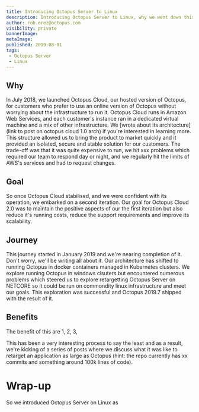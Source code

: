 ```yaml
---
title: Introducing Octopus Server to Linux
description: Introducing Octopus Server to Linux, why we went down this path and its benefits. 
author: rob.erez@octopus.com
visibility: private
bannerImage: 
metaImage: 
published: 2019-08-01
tags:
 - Octopus Server
 - Linux
---
```


## Why

In July 2018, we launched Octopus Cloud, our hosted version of Octopus, for customers who prefer to use an online version of Octopus without worrying about the infrastructure to run it.  Octopus Cloud runs in Amazon Web Services, and each customer's instance ran in a dedicated virtual machine and a mix of other infrastructure. We [wrote about its architecture](link to post on octopus cloud 1.0 arch) if you're interested in learning more. This structure allowed us to bring the product to market quickly and it provided an isolated, secure and stable solution for our customers. The trade-off was that it was quite expensive to run, we hit xxx problems which required our team to respond day or night, and we regularly hit the limits of AWS's services and had to request changes. 

## Goal

So once Octopus Cloud stabilised, and we were confident with its operation, we embarked on a second iteration. Our goal for Octopus Cloud 2.0 was to maintain the positive aspects of our the first iteration but also reduce it's running costs, reduce the support requirements and improve its scalability. 

## Journey

This journey started in January 2019 and we're nearing completion of it. Don't worry, we'll be writing all about it. Our architecture has shifted to running Octopus in docker containers managed in Kubernetes clusters. We explore running Octopus in windows clsuters but encountered numerous problems which steered us to explore retargetting Octopus Server on NETCORE so it could be run on commondity linux infrastructure and meet our goals. This exploration was successful and Octopus 2019.7 shipped with the result of it. 

## Benefits

The benefit of this are 1, 2, 3, 


This has been a very interesting process to say the least and as a result, we're kicking of a series of posts where we discuss what it was like to retarget an application as large as Octopus (hint: the repo currently has xx commits and something around 100k lines of code). 

# Wrap-up

So we introduced Octopus Server on Linux as 